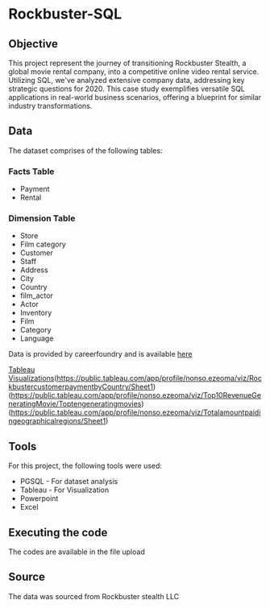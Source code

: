 # Rockbuster-SQL
## Objective
This project represent the journey of transitioning Rockbuster Stealth, a global movie rental company, into a competitive online video rental service. Utilizing SQL, we've analyzed extensive company data, addressing key strategic questions for 2020. This case study exemplifies versatile SQL applications in real-world business scenarios, offering a blueprint for similar industry transformations.

## Data 
The dataset comprises of the following tables: 

### Facts Table
- Payment
- Rental

### Dimension Table
- Store
- Film category
- Customer
- Staff
- Address
- City
- Country
- film_actor
- Actor
- Inventory
- Film
- Category
- Language

Data is provided by careerfoundry and is available [here](http://www.postgresqltutorial.com/wp-content/uploads/2019/05/dvdrental.zip)

[Tableau Visualizations](https://public.tableau.com/app/profile/nonso.ezeoma/viz/Top10Rockbustercustomercountries/Sheet1)(https://public.tableau.com/app/profile/nonso.ezeoma/viz/RockbustercustomerpaymentbyCountry/Sheet1)(https://public.tableau.com/app/profile/nonso.ezeoma/viz/Top10RevenueGeneratingMovie/Toptengeneratingmovies)(https://public.tableau.com/app/profile/nonso.ezeoma/viz/Totalamountpaidingeographicalregions/Sheet1)
  


## Tools
For this project, the following tools were used: 
- PGSQL - For dataset analysis
- Tableau - For Visualization
- Powerpoint
- Excel 


## Executing the code
The codes are available in the file upload

## Source
The data was sourced from Rockbuster stealth LLC



